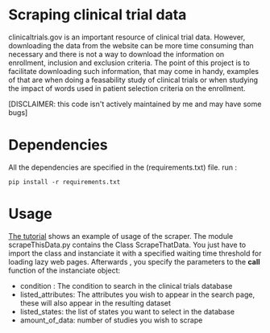 # Scraping clinical trial data

clinicaltrials.gov is an important resource of clinical trial data. However, downloading the data from the website can be more time consuming than necessary and there is not a way to download the information on enrollment, inclusion and exclusion criteria. The point of this project is to facilitate downloading such information, that may come in handy, examples of that are when doing a feasability study of clinical trials or when studying the impact of words used in patient selection criteria on the enrollment.

[DISCLAIMER: this code isn't actively maintained by me and may have some bugs] 
# Dependencies

All the dependencies are specified in the (requirements.txt) file.
run :


```
pip install -r requirements.txt 
```


# Usage

[The tutorial](Tutorial.ipynb) shows an example of usage of the scraper. The module scrapeThisData.py contains the Class ScrapeThatData. You just have to import the class and instanciate it with a specified waiting time threshold for loading lazy web pages. Afterwards , you specify the parameters to the __call__ function of the instanciate object:

 * condition : The condition to search in the clinical trials database
 * listed_attributes: The attributes you wish to appear in the search page, these will also appear in the resulting dataset
 * listed_states: the list of states you want to select in the database
 * amount_of_data: number of studies you wish to scrape
 
 
 
 
 
 
 
